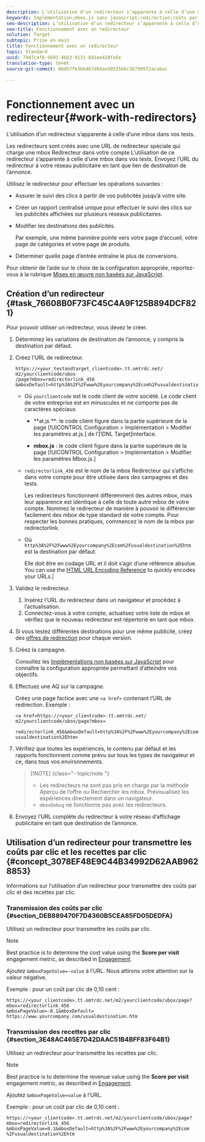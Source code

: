 ```yaml
---
description: L’utilisation d’un redirecteur s’apparente à celle d’une mbox dans vos tests.
keywords: Implémentation;mbox.js sans javascript;redirection;coûts par clic;revenu par clic
seo-description: L’utilisation d’un redirecteur s’apparente à celle d’une mbox dans vos tests.
seo-title: Fonctionnement avec un redirecteur
solution: Target
subtopic: Prise en main
title: Fonctionnement avec un redirecteur
topic: Standard
uuid: 79d7caf6-5693-4bb3-9131-8d1ae420fa5e
translation-type: tm+mt
source-git-commit: 8bd57fb3bb467d8dae50535b6c367995f2acabac

---
```



# Fonctionnement avec un redirecteur{#work-with-redirectors}

L’utilisation d’un redirecteur s’apparente à celle d’une mbox dans vos tests.

Les redirecteurs sont créés avec une URL de redirecteur spéciale qui charge une mbox Redirecteur dans votre compte L’utilisation de ce redirecteur s’apparente à celle d’une mbox dans vos tests. Envoyez l’URL du redirecteur à votre réseau publicitaire en tant que lien de destination de l’annonce.

Utilisez le redirecteur pour effectuer les opérations suivantes :

* Assurer le suivi des clics à partir de vos publicités jusqu’à votre site.
* Créer un rapport centralisé unique pour effectuer le suivi des clics sur les publicités affichées sur plusieurs réseaux publicitaires.
* Modifier les destinations des publicités.

   Par exemple, une même bannière pointe vers votre page d’accueil, votre page de catégories et votre page de produits.

* Déterminer quelle page d’entrée entraîne le plus de conversions.

Pour obtenir de l’aide sur le choix de la configuration appropriée, reportez-vous à la rubrique [Mises en œuvre non basées sur JavaScript](../../c-implementing-target/c-non-javascript-based-implementation/non-javascript-based-implementation.md#concept_4799C58B081A43F6B3B8CC25A8D5D7C4).

## Création d’un redirecteur {#task_76608B0F73FC45C4A9F125B894DCF821}

Pour pouvoir utiliser un redirecteur, vous devez le créer.

1. Déterminez les variations de destination de l’annonce, y compris la destination par défaut.
1. Créez l’URL de redirecteur.

   ```
   https://<your_testandtarget_clientcode>.tt.omtrdc.net/​m2/yourclientcode/ubox
   /​page?mbox=redirectorlink_456
   &mboxDefault=http%3A%2F%2Fwww%2Eyourcompany%2Ecom%2Fusualdestination%2Ehtm
   ```

   * Où `yourclientcode` est le code client de votre société. Le code client de votre entreprise est en minuscules et ne comporte pas de caractères spéciaux.

      * **at.js **: le code client figure dans la partie supérieure de la page [!UICONTROL Configuration &gt; Implémentation &gt; Modifier les paramètres at.js.] de l’[!DNL Target]interface.

      * **mbox.js** : le code client figure dans la partie supérieure de la page [!UICONTROL Configuration &gt; Implémentation &gt; Modifier les paramètres Mbox.js.]
   * `redirectorlink_456` est le nom de la mbox Redirecteur qui s’affiche dans votre compte pour être utilisée dans des campagnes et des tests.

      Les redirecteurs fonctionnent différemment des autres mbox, mais leur apparence est identique à celle de toute autre mbox de votre compte. Nommez le redirecteur de manière à pouvoir le différencier facilement des mbox de type standard de votre compte. Pour respecter les bonnes pratiques, commencez le nom de la mbox par redirectorlink.

   * Où `http%3A%2F%2Fwww%2Eyourcompany%2Ecom%2Fusualdestination%2Ehtm` est la destination par défaut.

      Elle doit être en codage URL et il doit s’agir d’une référence absolue. You can use the [HTML URL Encoding Reference](https://www.w3schools.com/tags/ref_urlencode.asp) to quickly encodes your URLs.|



1. Validez le redirecteur.
   1. Insérez l’URL du redirecteur dans un navigateur et procédez à l’actualisation.
   1. Connectez-vous à votre compte, actualisez votre liste de mbox et vérifiez que le nouveau redirecteur est répertorié en tant que mbox.
1. Si vous testez différentes destinations pour une même publicité, créez des [offres de redirection](../../c-experiences/c-visual-experience-composer/redirect-offer.md#task_9578678D42784F5EB9638F8AC8C911FA) pour chaque version.
1. Créez la campagne.

   Consultez les [Implémentations non basées sur JavaScript](../../c-implementing-target/c-non-javascript-based-implementation/non-javascript-based-implementation.md#concept_4799C58B081A43F6B3B8CC25A8D5D7C4) pour connaître la configuration appropriée permettant d’atteindre vos objectifs.
1. Effectuez une AQ sur la campagne.

   Créez une page factice avec une `<a href>` contenant l’URL de redirection. Exemple :

   ```
   <a href=https://<your_clientcode>.tt.omtrdc.net/​m2/yourclientcode/ubox/​page?mbox=
   
   redirectorlink_456&mboxDefault=http%3A%2F%2Fwww%2Eyourcompany%2Ecom%2F​usualdestination%2Ehtm>
   ```

1. Vérifiez que toutes les expériences, le contenu par défaut et les rapports fonctionnent comme prévu sur tous les types de navigateur et ce, dans tous vos environnements.

   >[!NOTE] {class=&quot;- topic/note &quot;}
   >
   >* Les redirecteurs ne sont pas pris en charge par la méthode Aperçu de l’offre ou Rechercher les mbox. Prévisualisez les expériences directement dans un navigateur.
   >* `mboxDebug` ne fonctionne pas avec les redirecteurs.


1. Envoyez l’URL complète du redirecteur à votre réseau d’affichage publicitaire en tant que destination de l’annonce.

## Utilisation d’un redirecteur pour transmettre les coûts par clic et les recettes par clic {#concept_3078EF48E9C44B34992D62AAB9628853}

Informations sur l’utilisation d’un redirecteur pour transmettre des coûts par clic et des recettes par clic.

### Transmission des coûts par clic {#section_DEB889470F7D4360B5CEA85FD05DEDFA}

Utilisez un redirecteur pour transmettre les coûts par clic.

>[!NOTE]
>
>Best practice is to determine the cost value using the **Score per visit** engagement metric, as described in [Engagement](https://marketing.adobe.com/resources/help/en_US/tnt/help/c_Capturing_Engagement.html).

Ajoutez `&mboxPageValue=-value` à l’URL. Nous attirons votre attention sur la valeur négative.

Exemple : pour un coût par clic de 0,10 cent :

```
https://<your_clientcode>.tt.omtrdc.net/​m2/yourclientcode/ubox/​page?mbox=redirectorlink_456
&mboxPageValue=-0.1&mboxDefault=​https://www.yourcompany.com/usualdestination.htm
```

### Transmission des recettes par clic {#section_3E48AC465E7D42DAAC51B4BFF83F64B1}

Utilisez un redirecteur pour transmettre les recettes par clic.

>[!NOTE]
>
>Best practice is to determine the revenue value using the **Score per visit** engagement metric, as described in [Engagement](https://marketing.adobe.com/resources/help/en_US/tnt/help/c_Capturing_Engagement.html).

Ajoutez `&mboxPageValue=value` à l’URL.

Exemple : pour un coût par clic de 0,10 cent :

```
https://<​your_clientcode>​​​​.tt​​.omtrdc​.net/​​m2/​yourclientcode/​ubox/​​​page?mbox=redirectorlink_456
&mboxPageValue=0.1​&mbox​Default=​​http%3A%2F%2Fwww%2E​yourcompany%2Ecom​%2Fusualdestination%2Ehtm
```
